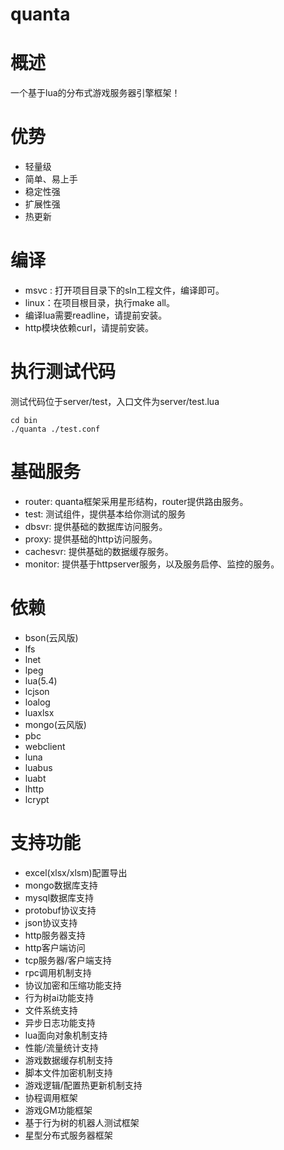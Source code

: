 # quanta

# 概述
一个基于lua的分布式游戏服务器引擎框架！

# 优势
- 轻量级
- 简单、易上手
- 稳定性强
- 扩展性强
- 热更新

# 编译
- msvc : 打开项目目录下的sln工程文件，编译即可。
- linux：在项目根目录，执行make all。
- 编译lua需要readline，请提前安装。
- http模块依赖curl，请提前安装。

# 执行测试代码
测试代码位于server/test，入口文件为server/test.lua
```
cd bin
./quanta ./test.conf
```

# 基础服务
- router: quanta框架采用星形结构，router提供路由服务。
- test: 测试组件，提供基本给你测试的服务
- dbsvr: 提供基础的数据库访问服务。
- proxy: 提供基础的http访问服务。
- cachesvr: 提供基础的数据缓存服务。
- monitor: 提供基于httpserver服务，以及服务启停、监控的服务。

# 依赖
- bson(云风版)
- lfs
- lnet
- lpeg
- lua(5.4)
- lcjson
- loalog
- luaxlsx
- mongo(云风版)
- pbc
- webclient
- luna
- luabus
- luabt
- lhttp
- lcrypt

# 支持功能
- excel(xlsx/xlsm)配置导出
- mongo数据库支持
- mysql数据库支持
- protobuf协议支持
- json协议支持
- http服务器支持
- http客户端访问
- tcp服务器/客户端支持
- rpc调用机制支持
- 协议加密和压缩功能支持
- 行为树ai功能支持
- 文件系统支持
- 异步日志功能支持
- lua面向对象机制支持
- 性能/流量统计支持
- 游戏数据缓存机制支持
- 脚本文件加密机制支持
- 游戏逻辑/配置热更新机制支持
- 协程调用框架
- 游戏GM功能框架
- 基于行为树的机器人测试框架
- 星型分布式服务器框架

